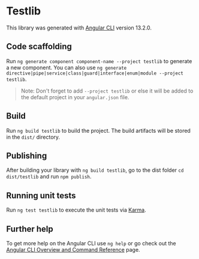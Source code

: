 # Testlib

This library was generated with [Angular CLI](https://github.com/angular/angular-cli) version 13.2.0.

## Code scaffolding

Run `ng generate component component-name --project testlib` to generate a new component. You can also use `ng generate directive|pipe|service|class|guard|interface|enum|module --project testlib`.
> Note: Don't forget to add `--project testlib` or else it will be added to the default project in your `angular.json` file. 

## Build

Run `ng build testlib` to build the project. The build artifacts will be stored in the `dist/` directory.

## Publishing

After building your library with `ng build testlib`, go to the dist folder `cd dist/testlib` and run `npm publish`.

## Running unit tests

Run `ng test testlib` to execute the unit tests via [Karma](https://karma-runner.github.io).

## Further help

To get more help on the Angular CLI use `ng help` or go check out the [Angular CLI Overview and Command Reference](https://angular.io/cli) page.
